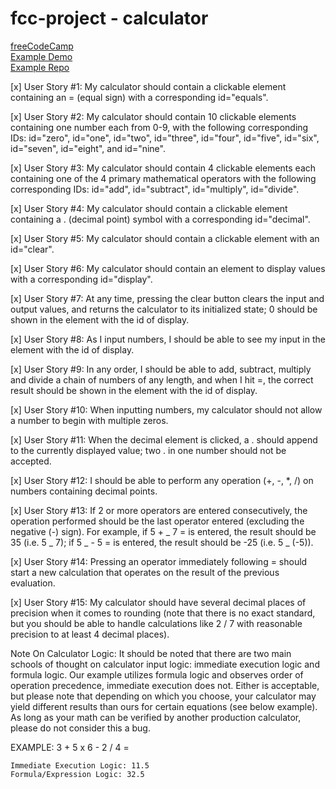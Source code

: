 # fcc-project - calculator

[freeCodeCamp](https://www.freecodecamp.org/learn/front-end-development-libraries/front-end-development-libraries-projects/build-a-javascript-calculator)\
[Example Demo](https://javascript-calculator.freecodecamp.rocks/)\
[Example Repo](https://github.com/freeCodeCamp/demo-projects/tree/main/apps/javascript-calculator)

[x] User Story #1: My calculator should contain a clickable element containing an = (equal sign) with a corresponding id="equals".

[x] User Story #2: My calculator should contain 10 clickable elements containing one number each from 0-9, with the following corresponding IDs: id="zero", id="one", id="two", id="three", id="four", id="five", id="six", id="seven", id="eight", and id="nine".

[x] User Story #3: My calculator should contain 4 clickable elements each containing one of the 4 primary mathematical operators with the following corresponding IDs: id="add", id="subtract", id="multiply", id="divide".

[x] User Story #4: My calculator should contain a clickable element containing a . (decimal point) symbol with a corresponding id="decimal".

[x] User Story #5: My calculator should contain a clickable element with an id="clear".

[x] User Story #6: My calculator should contain an element to display values with a corresponding id="display".

[x] User Story #7: At any time, pressing the clear button clears the input and output values, and returns the calculator to its initialized state; 0 should be shown in the element with the id of display.

[x] User Story #8: As I input numbers, I should be able to see my input in the element with the id of display.

[x] User Story #9: In any order, I should be able to add, subtract, multiply and divide a chain of numbers of any length, and when I hit =, the correct result should be shown in the element with the id of display.

[x] User Story #10: When inputting numbers, my calculator should not allow a number to begin with multiple zeros.

[x] User Story #11: When the decimal element is clicked, a . should append to the currently displayed value; two . in one number should not be accepted.

[x] User Story #12: I should be able to perform any operation (+, -, \*, /) on numbers containing decimal points.

[x] User Story #13: If 2 or more operators are entered consecutively, the operation performed should be the last operator entered (excluding the negative (-) sign). For example, if 5 + _ 7 = is entered, the result should be 35 (i.e. 5 _ 7); if 5 _ - 5 = is entered, the result should be -25 (i.e. 5 _ (-5)).

[x] User Story #14: Pressing an operator immediately following = should start a new calculation that operates on the result of the previous evaluation.

[x] User Story #15: My calculator should have several decimal places of precision when it comes to rounding (note that there is no exact standard, but you should be able to handle calculations like 2 / 7 with reasonable precision to at least 4 decimal places).

Note On Calculator Logic: It should be noted that there are two main schools of thought on calculator input logic: immediate execution logic and formula logic. Our example utilizes formula logic and observes order of operation precedence, immediate execution does not. Either is acceptable, but please note that depending on which you choose, your calculator may yield different results than ours for certain equations (see below example). As long as your math can be verified by another production calculator, please do not consider this a bug.

EXAMPLE: 3 + 5 x 6 - 2 / 4 =

    Immediate Execution Logic: 11.5
    Formula/Expression Logic: 32.5
